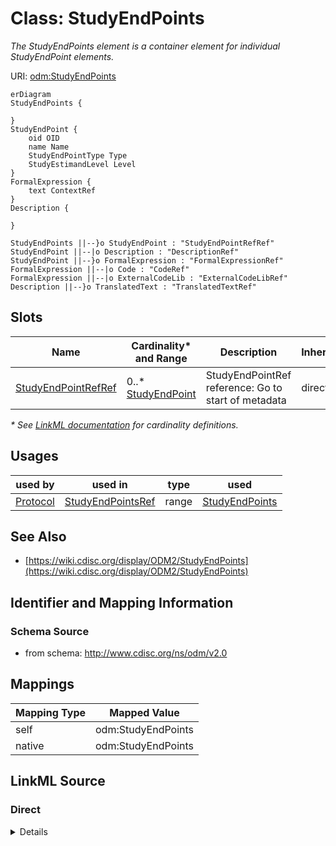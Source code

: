 # Class: StudyEndPoints

_The StudyEndPoints element is a container element for individual StudyEndPoint elements._




URI: [odm:StudyEndPoints](http://www.cdisc.org/ns/odm/v2.0/StudyEndPoints)


```mermaid
erDiagram
StudyEndPoints {

}
StudyEndPoint {
    oid OID  
    name Name  
    StudyEndPointType Type  
    StudyEstimandLevel Level  
}
FormalExpression {
    text ContextRef  
}
Description {

}

StudyEndPoints ||--}o StudyEndPoint : "StudyEndPointRefRef"
StudyEndPoint ||--|o Description : "DescriptionRef"
StudyEndPoint ||--}o FormalExpression : "FormalExpressionRef"
FormalExpression ||--|o Code : "CodeRef"
FormalExpression ||--|o ExternalCodeLib : "ExternalCodeLibRef"
Description ||--}o TranslatedText : "TranslatedTextRef"

```



<!-- no inheritance hierarchy -->


## Slots

| Name | Cardinality* and Range | Description | Inheritance |
| ---  | --- | --- | --- |
| [StudyEndPointRefRef](StudyEndPointRefRef.md) | 0..* <br/> [StudyEndPoint](StudyEndPoint.md) | StudyEndPointRef reference: Go to start of metadata | direct |

_* See [LinkML documentation](https://linkml.io/linkml/schemas/slots.html#slot-cardinality) for cardinality definitions._




## Usages

| used by | used in | type | used |
| ---  | --- | --- | --- |
| [Protocol](Protocol.md) | [StudyEndPointsRef](StudyEndPointsRef.md) | range | [StudyEndPoints](StudyEndPoints.md) |






## See Also

* [https://wiki.cdisc.org/display/ODM2/StudyEndPoints](https://wiki.cdisc.org/display/ODM2/StudyEndPoints)

## Identifier and Mapping Information







### Schema Source


* from schema: http://www.cdisc.org/ns/odm/v2.0





## Mappings

| Mapping Type | Mapped Value |
| ---  | ---  |
| self | odm:StudyEndPoints |
| native | odm:StudyEndPoints |





## LinkML Source

<!-- TODO: investigate https://stackoverflow.com/questions/37606292/how-to-create-tabbed-code-blocks-in-mkdocs-or-sphinx -->

### Direct

<details>
```yaml
name: StudyEndPoints
description: The StudyEndPoints element is a container element for individual StudyEndPoint
  elements.
from_schema: http://www.cdisc.org/ns/odm/v2.0
see_also:
- https://wiki.cdisc.org/display/ODM2/StudyEndPoints
rank: 1000
slots:
- StudyEndPointRefRef
slot_usage:
  StudyEndPointRefRef:
    name: StudyEndPointRefRef
    multivalued: true
    domain_of:
    - StudyObjective
    - StudyEndPoints
    - StudyEstimand
    range: StudyEndPoint
    inlined: true
    inlined_as_list: true
class_uri: odm:StudyEndPoints

```
</details>

### Induced

<details>
```yaml
name: StudyEndPoints
description: The StudyEndPoints element is a container element for individual StudyEndPoint
  elements.
from_schema: http://www.cdisc.org/ns/odm/v2.0
see_also:
- https://wiki.cdisc.org/display/ODM2/StudyEndPoints
rank: 1000
slot_usage:
  StudyEndPointRefRef:
    name: StudyEndPointRefRef
    multivalued: true
    domain_of:
    - StudyObjective
    - StudyEndPoints
    - StudyEstimand
    range: StudyEndPoint
    inlined: true
    inlined_as_list: true
attributes:
  StudyEndPointRefRef:
    name: StudyEndPointRefRef
    description: 'StudyEndPointRef reference: Go to start of metadata'
    from_schema: http://www.cdisc.org/ns/odm/v2.0
    rank: 1000
    multivalued: true
    identifier: false
    alias: StudyEndPointRefRef
    owner: StudyEndPoints
    domain_of:
    - StudyObjective
    - StudyEndPoints
    - StudyEstimand
    range: StudyEndPoint
    inlined: true
    inlined_as_list: true
class_uri: odm:StudyEndPoints

```
</details>